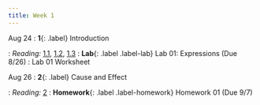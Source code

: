 ```yaml
---
title: Week 1
---
```


Aug 24
: **1**{: .label} Introduction
  <!--: [Slides](#) &#8226; [Demos](#) &#8226; [Video](#)-->
: *Reading:* [1.1](https://inferentialthinking.com/chapters/01/1/intro.html), [1.2](https://inferentialthinking.com/chapters/01/2/why-data-science.html), [1.3](https://inferentialthinking.com/chapters/01/3/Plotting_the_Classics.html)
: **Lab**{: .label .label-lab} Lab 01: Expressions (Due 8/26)
  : Lab 01 Worksheet


Aug 26
: **2**{: .label} Cause and Effect
  <!--: [Slides](#) &#8226; [Demos](#) &#8226; [Video](#)-->
: *Reading:* [2](https://inferentialthinking.com/chapters/02/causality-and-experiments.html)
: **Homework**{: .label .label-homework} Homework 01 (Due 9/7)
